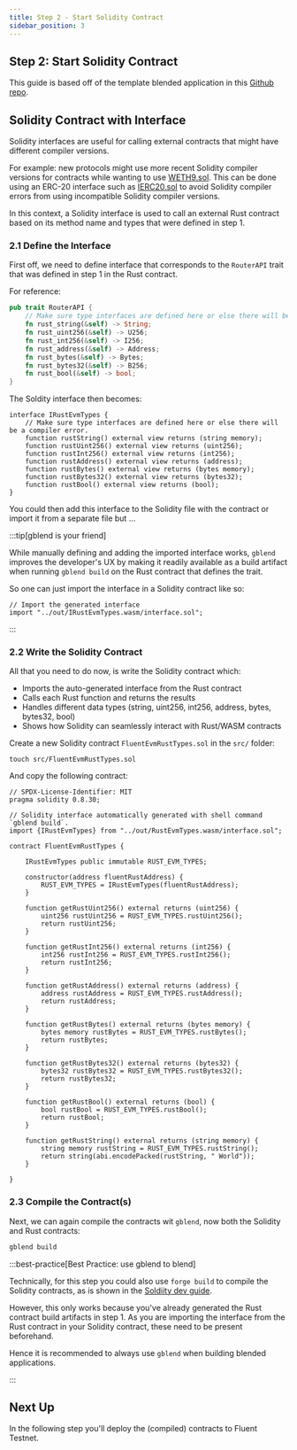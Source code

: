 ```yaml
---
title: Step 2 - Start Solidity Contract
sidebar_position: 3
---
```


Step 2: Start Solidity Contract
---

This guide is based off of the template blended application in this [Github repo](https://github.com/fluentlabs-xyz/blended-template-foundry-cli).

## Solidity Contract with Interface 

Solidity interfaces are useful for calling external contracts that might 
have different compiler versions. 

For example: new protocols might use more recent Solidity compiler versions for contracts while wanting to use [WETH9.sol](https://etherscan.io/address/0xc02aaa39b223fe8d0a0e5c4f27ead9083c756cc2#code). This can be done using an ERC-20 interface such as [IERC20.sol](https://github.com/openzeppelin/openzeppelin-contracts/blob/master/contracts/token/ERC20/IERC20.sol) to avoid Solidity compiler errors from using incompatible Solidity compiler versions. 

In this context, a Solidity interface is used to call an external Rust contract based on its method name and types that were defined in step 1.

### 2.1 Define the Interface

First off, we need to define interface that corresponds to the `RouterAPI` trait that was defined in step 1 in the Rust contract.

For reference:

```rust
pub trait RouterAPI {
    // Make sure type interfaces are defined here or else there will be a compiler error.
    fn rust_string(&self) -> String;
    fn rust_uint256(&self) -> U256;
    fn rust_int256(&self) -> I256;
    fn rust_address(&self) -> Address;
    fn rust_bytes(&self) -> Bytes;
    fn rust_bytes32(&self) -> B256;
    fn rust_bool(&self) -> bool;
}
```

The Soldity interface then becomes:

```solidity
interface IRustEvmTypes {
    // Make sure type interfaces are defined here or else there will be a compiler error.
    function rustString() external view returns (string memory);
    function rustUint256() external view returns (uint256);    
    function rustInt256() external view returns (int256);
    function rustAddress() external view returns (address);
    function rustBytes() external view returns (bytes memory);
    function rustBytes32() external view returns (bytes32);
    function rustBool() external view returns (bool);
}

```

You could then add this interface to the Solidity file with the contract or import it from a separate file but ...

:::tip[gblend is your friend]

While manually defining and adding the imported interface works, `gblend` improves the developer's UX by making it readily available as a build artifact when running `gblend build` on the Rust contract that defines the trait.

So one can just import the interface in a Solidity contract like so:

```solidity
// Import the generated interface
import "../out/IRustEvmTypes.wasm/interface.sol";
```

:::

### 2.2 Write the Solidity Contract

All that you need to do now, is write the Solidity contract which:

- Imports the auto-generated interface from the Rust contract
- Calls each Rust function and returns the results
- Handles different data types (string, uint256, int256, address, bytes, bytes32, bool)
- Shows how Solidity can seamlessly interact with Rust/WASM contracts

Create a new Solidity contract `FluentEvmRustTypes.sol` in the `src/` folder:

```shell
touch src/FluentEvmRustTypes.sol
```

And copy the following contract:

```solidity
// SPDX-License-Identifier: MIT
pragma solidity 0.8.30;

// Solidity interface automatically generated with shell command `gblend build`.
import {IRustEvmTypes} from "../out/RustEvmTypes.wasm/interface.sol";

contract FluentEvmRustTypes {
    
    IRustEvmTypes public immutable RUST_EVM_TYPES;

    constructor(address fluentRustAddress) {
        RUST_EVM_TYPES = IRustEvmTypes(fluentRustAddress);
    }

    function getRustUint256() external returns (uint256) {
        uint256 rustUint256 = RUST_EVM_TYPES.rustUint256();
        return rustUint256;
    }

    function getRustInt256() external returns (int256) {
        int256 rustInt256 = RUST_EVM_TYPES.rustInt256();
        return rustInt256;
    }

    function getRustAddress() external returns (address) {
        address rustAddress = RUST_EVM_TYPES.rustAddress();
        return rustAddress;
    }

    function getRustBytes() external returns (bytes memory) {
        bytes memory rustBytes = RUST_EVM_TYPES.rustBytes();
        return rustBytes;
    }

    function getRustBytes32() external returns (bytes32) {
        bytes32 rustBytes32 = RUST_EVM_TYPES.rustBytes32();
        return rustBytes32;
    }   

    function getRustBool() external returns (bool) {
        bool rustBool = RUST_EVM_TYPES.rustBool();
        return rustBool;
    }

    function getRustString() external returns (string memory) {
        string memory rustString = RUST_EVM_TYPES.rustString();
        return string(abi.encodePacked(rustString, " World"));
    }

}
```

### 2.3 Compile the Contract(s)

Next, we can again compile the contracts wit `gblend`, now both the Solidity and Rust contracts:

```bash
gblend build
```

:::best-practice[Best Practice: use gblend to blend]

Technically, for this step you could also use `forge build` to compile the Solidity contracts, as is shown in the [Soldiity dev guide](../smart-contracts/solidity.mdx).

However, this only works because you've already generated the Rust contract build artifacts in step 1. As you are importing the interface from the Rust contract in your Solidity contract, these need to be present beforehand.

Hence it is recommended to always use `gblend` when building blended applications.

:::

## Next Up

In the following step you'll deploy the (compiled) contracts to Fluent Testnet.
